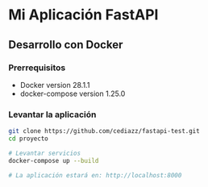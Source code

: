 # Mi Aplicación FastAPI

## Desarrollo con Docker

### Prerrequisitos
- Docker version 28.1.1
- docker-compose version 1.25.0

### Levantar la aplicación
```bash
git clone https://github.com/cediazz/fastapi-test.git
cd proyecto

# Levantar servicios
docker-compose up --build

# La aplicación estará en: http://localhost:8000